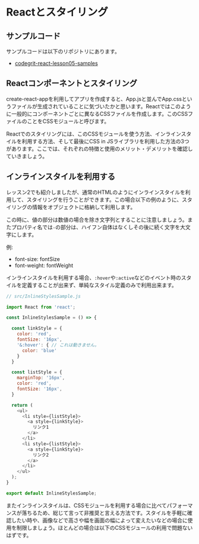 # Reactとスタイリング

## サンプルコード

サンプルコードは以下のリポジトリにあります。

- [codegrit-react-lesson05-samples](https://github.com/codegrit-jp-students/codegrit-react-lesson05-samples)

## Reactコンポーネントとスタイリング

create-react-appを利用してアプリを作成すると、App.jsと並んでApp.cssというファイルが生成されていることに気づいたかと思います。Reactではこのように一般的にコンポーネントごとに異なるCSSファイルを作成します。このCSSファイルのことをCSSモジュールと呼びます。

Reactでのスタイリングには、このCSSモジュールを使う方法、インラインスタイルを利用する方法、そして最後にCSS in JSライブラリを利用した方法の3つがあります。ここでは、それぞれの特徴と使用のメリット・デメリットを確認していきましょう。

## インラインスタイルを利用する

レッスン2でも紹介しましたが、通常のHTMLのようにインラインスタイルを利用して、スタイリングを行うことができます。この場合以下の例のように、スタイリングの情報をオブジェクトに格納して利用します。

この時に、値の部分は数値の場合を除き文字列とすることに注意しましょう。またプロパティ名では`-`の部分は、ハイフン自体はなくしその後に続く文字を大文字にします。

例:

- font-size: fontSize
- font-weight: fontWeight

インラインスタイルを利用する場合、`:hover`や`:active`などのイベント時のスタイルを定義することが出来ず、単純なスタイル定義のみで利用出来ます。

```js
// src/InlineStylesSample.js

import React from 'react';

const InlineStylesSample = () => {

  const linkStyle = {
    color: 'red',
    fontSize: '16px',
    '&:hover': { // これは動きません。
      color: 'blue'
    }
  }

  const listStyle = {
    marginTop: '16px',
    color: 'red',
    fontSize: '16px',
  }

  return (
    <ul>
      <li style={listStyle}>
        <a style={linkStyle}>
          リンク1
        </a>
      </li>
      <li style={listStyle}>
        <a style={linkStyle}>
          リンク2
        </a>
      </li>
    </ul>
  );
}

export default InlineStylesSample;
```

またインラインスタイルは、CSSモジュールを利用する場合に比べてパフォーマンスが落ちるため、総じて言って非推奨と言える方法です。スタイルを手軽に確認したい時や、画像などで高さや幅を画面の幅によって変えたいなどの場合に使用を制限しましょう。ほとんどの場合は以下のCSSモジュールの利用で問題ないはずです。